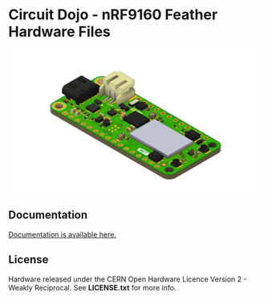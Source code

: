 # Circuit Dojo - nRF9160 Feather Hardware Files

![nRF9160 Feather](img/nrf91-feather.png)

## Documentation

[Documentation is available here.](https://docs.jaredwolff.com)

## License

Hardware released under the CERN Open Hardware Licence Version 2 - Weakly Reciprocal. See **LICENSE.txt** for more info.
